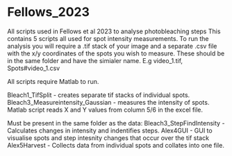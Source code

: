 # Fellows_2023
All scripts used in Fellows et al 2023 to analyse photobleaching steps
This contains 5 scripts all used for spot intensity measurements. To run the analysis you will require a .tif stack of your image and a separate .csv file with the x/y coordinates of the spots you wish to measure. These should be in the same folder and have the simialer name. E.g video_1.tif, Spots#video_1.csv

All scripts require Matlab to run.

Bleach1_TifSplit - creates separate tif stacks of individual spots.
Bleach3_Measureintensity_Gaussian - measures the intensity of spots. Matlab script reads X and Y values from column 5/6 in the excel file.


Must be present in the same folder as the data:
Bleach3_StepFindIntensity - Calculates changes in intensity and indentifies steps.
Alex4GUI - GUI to visualise spots and step intesnity changes that occur over the tif stack
Alex5Harvest - Collects data from individual spots and collates into one file.


